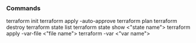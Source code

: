 ### Commands

terraform init
terraform apply -auto-approve 
terraform plan
terraform destroy
terraform state list
terraform state show <"state name">
terraform apply -var-file <"file name">
terraform -var <"var name">

